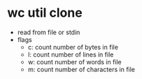 # wc util clone

- read from file or stdin
- flags
    - c: count number of bytes in file 
    - l: count number of lines in file
    - w: count number of words in file
    - m: count number of characters in file
